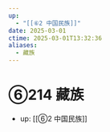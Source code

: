 ```yaml
---
up:
  - "[[⑥2 中国民族]]"
date: 2025-03-01
ctime: 2025-03-01T13:32:36
aliases:
  - 藏族
---
```


# ⑥214 藏族

- up: [[⑥2 中国民族]]
